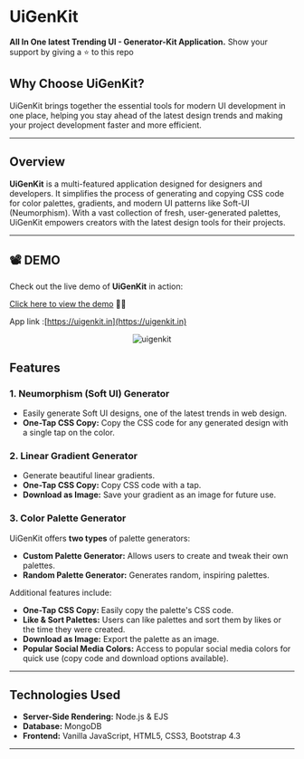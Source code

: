 # UiGenKit
 **All In One latest Trending UI - Generator-Kit Application.**
 Show your support by giving a ⭐ to this repo
 
## Why Choose UiGenKit?
UiGenKit brings together the essential tools for modern UI development in one place, helping you stay ahead of the latest design trends and making your project development faster and more efficient.

---
## Overview
**UiGenKit** is a multi-featured application designed for designers and developers. It simplifies the process of generating and copying CSS code for color palettes, gradients, and modern UI patterns like Soft-UI (Neumorphism). With a vast collection of fresh, user-generated palettes, UiGenKit empowers creators with the latest design tools for their projects.

---
## :film_projector: DEMO

Check out the live demo of **UiGenKit** in action:

[Click here to view the demo](./public/images/uigenkit.gif) 🎨✨


App link :[https://uigenkit.in](https://uigenkit.in)
<p align="center">
<img src="./public/images/uigenkit.gif" alt="uigenkit">
</p>

## Features

### 1. **Neumorphism (Soft UI) Generator**
- Easily generate Soft UI designs, one of the latest trends in web design.
- **One-Tap CSS Copy:** Copy the CSS code for any generated design with a single tap on the color.

### 2. **Linear Gradient Generator**
- Generate beautiful linear gradients.
- **One-Tap CSS Copy:** Copy CSS code with a tap.
- **Download as Image:** Save your gradient as an image for future use.

### 3. **Color Palette Generator**
   UiGenKit offers **two types** of palette generators:  
   - **Custom Palette Generator:** Allows users to create and tweak their own palettes.
   - **Random Palette Generator:** Generates random, inspiring palettes.
   
   Additional features include:
   - **One-Tap CSS Copy:** Easily copy the palette's CSS code.
   - **Like & Sort Palettes:** Users can like palettes and sort them by likes or the time they were created.
   - **Download as Image:** Export the palette as an image.
   - **Popular Social Media Colors:** Access to popular social media colors for quick use (copy code and download options available).

---

## Technologies Used
- **Server-Side Rendering:** Node.js & EJS
- **Database:** MongoDB
- **Frontend:** Vanilla JavaScript, HTML5, CSS3, Bootstrap 4.3

---


